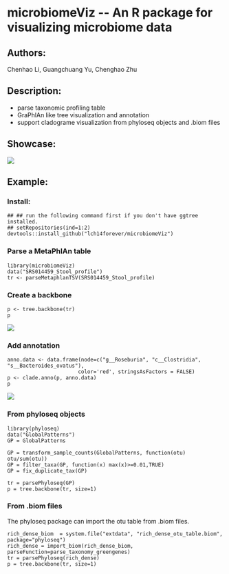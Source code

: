 # microbiomeViz -- An R package for visualizing microbiome data

## Authors: 

Chenhao Li, Guangchuang Yu, Chenghao Zhu

## Description:

- parse taxonomic profiling table
- GraPhlAn like tree visualization and annotation
- support cladograme visualization from phyloseq objects and .biom files

## Showcase:

![](http://lchblogs.netlify.com/post/2018-04-20-r-microbiomeviz_example_files/figure-html/unnamed-chunk-5-1.png)

## Example:

### Install:
```{r}
## ## run the following command first if you don't have ggtree installed.
## setRepositories(ind=1:2)
devtools::install_github("lch14forever/microbiomeViz")
```

### Parse a MetaPhlAn table

```{r}
library(microbiomeViz)
data("SRS014459_Stool_profile")
tr <- parseMetaphlanTSV(SRS014459_Stool_profile)
```
### Create a backbone

```{r}
p <- tree.backbone(tr)
p
```
![](https://lichenhao.netlify.com/post/2018-04-20-r-microbiomeviz_example_files/figure-html/unnamed-chunk-5-1.png)

### Add annotation

```{r}
anno.data <- data.frame(node=c("g__Roseburia", "c__Clostridia", "s__Bacteroides_ovatus"),
                       color='red', stringsAsFactors = FALSE)
p <- clade.anno(p, anno.data)
p
```
![](http://lchblogs.netlify.com/post/2018-01-18-r-metagenomeViz_files/figure-html/unnamed-chunk-5-1.png)

### From phyloseq objects

```{r}
library(phyloseq)
data("GlobalPatterns")
GP = GlobalPatterns

GP = transform_sample_counts(GlobalPatterns, function(otu) otu/sum(otu))
GP = filter_taxa(GP, function(x) max(x)>=0.01,TRUE)
GP = fix_duplicate_tax(GP)

tr = parsePhyloseq(GP)
p = tree.backbone(tr, size=1)
```

### From .biom files

The phyloseq package can import the otu table from .biom files.

```{r}
rich_dense_biom  = system.file("extdata", "rich_dense_otu_table.biom",  package="phyloseq")
rich_dense = import_biom(rich_dense_biom, parseFunction=parse_taxonomy_greengenes)
tr = parsePhyloseq(rich_dense)
p = tree.backbone(tr, size=1)
```
